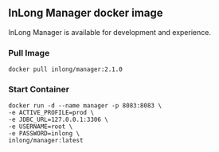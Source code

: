 ## InLong Manager docker image

InLong Manager is available for development and experience.

### Pull Image

```
docker pull inlong/manager:2.1.0
```

### Start Container

```
docker run -d --name manager -p 8083:8083 \
-e ACTIVE_PROFILE=prod \
-e JDBC_URL=127.0.0.1:3306 \
-e USERNAME=root \
-e PASSWORD=inlong \
inlong/manager:latest
```